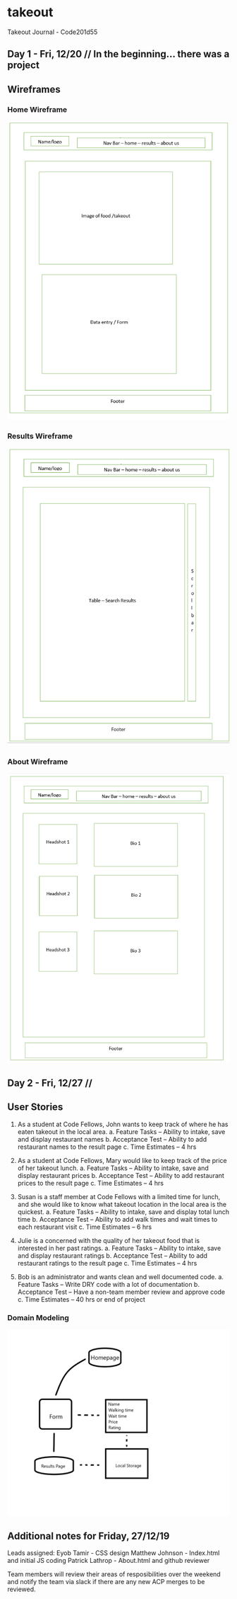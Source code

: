 # takeout
Takeout Journal - Code201d55

## Day 1 - Fri, 12/20 // In the beginning... there was a project

## Wireframes
### Home Wireframe
![Home Wireframe](https://github.com/Team-Winner/takeout/blob/master/image/wire-home.png)  

### Results Wireframe
![Results Wireframe](https://github.com/Team-Winner/takeout/blob/master/image/wire-results.png)

### About Wireframe
![About Wireframe](https://github.com/Team-Winner/takeout/blob/master/image/wire-about.png)


## Day 2 - Fri, 12/27 //

## User Stories

1.	As a student at Code Fellows, John wants to keep track of where he has eaten takeout in the local area.
  a.	Feature Tasks – Ability to intake, save and display restaurant names
  b.	Acceptance Test – Ability to add restaurant names to the result page
  c.	Time Estimates – 4 hrs

2.	As a student at Code Fellows, Mary would like to keep track of the price of her takeout lunch.
  a.	Feature Tasks – Ability to intake, save and display restaurant prices
  b.	Acceptance Test – Ability to add restaurant prices to the result page
  c.	Time Estimates – 4 hrs

3.	Susan is a staff member at Code Fellows with a limited time for lunch, and she would like to know what takeout location in the local area is the quickest.
  a.	Feature Tasks – Ability to intake, save and display total lunch time
  b.	Acceptance Test – Ability to add walk times and wait times to each restaurant visit
  c.	Time Estimates – 6 hrs

4.	Julie is a concerned with the quality of her takeout food that is interested in her past ratings.
  a.	Feature Tasks – Ability to intake, save and display restaurant ratings
  b.	Acceptance Test – Ability to add restaurant ratings to the result page
  c.	Time Estimates – 4 hrs

5.	Bob is an administrator and wants clean and well documented code.
  a.	Feature Tasks – Write DRY code with a lot of documentation
  b.	Acceptance Test – Have a non-team member review and approve code
  c.	Time Estimates – 40 hrs or end of project


### Domain Modeling
![DOM](https://github.com/Team-Winner/takeout/blob/master/image/dom.png)

## Additional notes for Friday, 27/12/19

Leads assigned:
  Eyob Tamir - CSS design
  Matthew Johnson - Index.html and initial JS coding
  Patrick Lathrop - About.html and github reviewer

 Team members will review their areas of resposibilities over the weekend and notify the team via slack if there are any new ACP merges to be reviewed.   